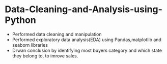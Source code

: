 # Data-Cleaning-and-Analysis-using-Python

* Performed data cleaning and manipulation
* Performed exploratory data analysis(EDA) using Pandas,matplotlib and seaborn libraries
* Drwan conclusion by identifying most buyers category and which state they belong to, to imrove sales.
